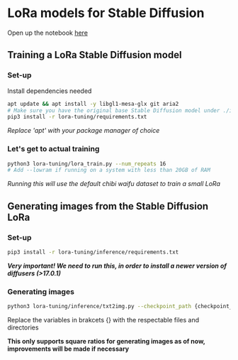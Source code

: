 # LoRa models for Stable Diffusion
Open up the notebook [here](../notebooks/lora_train.ipynb)

## Training a LoRa Stable Diffusion model
### Set-up
Install dependencies needed
```bash
apt update && apt install -y libgl1-mesa-glx git aria2
# Make sure you have the original base Stable Diffusion model under ./input/models!
pip3 install -r lora-tuning/requirements.txt
```
*Replace 'apt' with your package manager of choice*

### Let's get to actual training
```bash
python3 lora-tuning/lora_train.py --num_repeats 16
# Add --lowram if running on a system with less than 20GB of RAM
```
*Running this will use the default chibi waifu dataset to train a small LoRa*

## Generating images from the Stable Diffusion LoRa
### Set-up
```bash
pip3 install -r lora-tuning/inference/requirements.txt
```
***Very important! We need to run this, in order to install a newer version of diffusers (>17.0.1)***

### Generating images
```bash
python3 lora-tuning/inference/txt2img.py --checkpoint_path {checkpoint_path} --lora {lora_path} --output {output_filename} --scale {scale} --prompt {prompt-here}
```
Replace the variables in brakcets {} with the respectable files and directories

**This only supports square ratios for generating images as of now, improvements will be made if necessary**